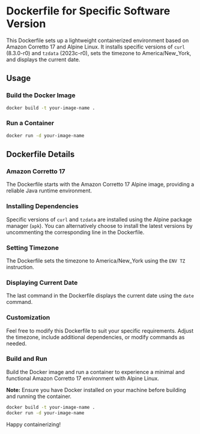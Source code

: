 # Dockerfile for Specific Software Version

This Dockerfile sets up a lightweight containerized environment based on Amazon Corretto 17 and Alpine Linux. It installs specific versions of `curl` (8.3.0-r0) and `tzdata` (2023c-r0), sets the timezone to America/New_York, and displays the current date.

## Usage

### Build the Docker Image

```bash
docker build -t your-image-name .
```

### Run a Container

```bash
docker run -d your-image-name
```

## Dockerfile Details

### Amazon Corretto 17

The Dockerfile starts with the Amazon Corretto 17 Alpine image, providing a reliable Java runtime environment.

### Installing Dependencies

Specific versions of `curl` and `tzdata` are installed using the Alpine package manager (`apk`). You can alternatively choose to install the latest versions by uncommenting the corresponding line in the Dockerfile.

### Setting Timezone

The Dockerfile sets the timezone to America/New_York using the `ENV TZ` instruction.

### Displaying Current Date

The last command in the Dockerfile displays the current date using the `date` command.

### Customization

Feel free to modify this Dockerfile to suit your specific requirements. Adjust the timezone, include additional dependencies, or modify commands as needed.

### Build and Run

Build the Docker image and run a container to experience a minimal and functional Amazon Corretto 17 environment with Alpine Linux.

**Note:** Ensure you have Docker installed on your machine before building and running the container.

```bash
docker build -t your-image-name .
docker run -d your-image-name
```

Happy containerizing!
